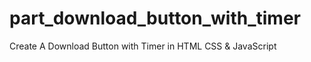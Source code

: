 # part_download_button_with_timer
Create A Download Button with Timer in HTML CSS &amp; JavaScript 
